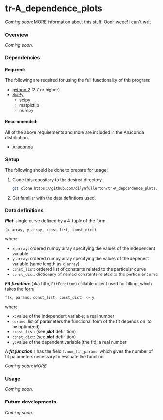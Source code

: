 # tr-A_dependence_plots
_Coming soon_: MORE information about this stuff. Oooh weee! I can't wait

### Overview
_Coming soon._

### Dependencies

#### Required:
The following are required for using the full functionality of this program:

* [python 2](https://www.python.org/downloads) (2.7 or higher)
* [SciPy](https://www.scipy.org/install.html)
  * scipy
  * matplotlib
  * numpy

#### Recommended:
All of the above requirements and more are included in the Anaconda
distribution.

* [Anaconda](https://www.continuum.io/downloads)

### Setup
The following should be done to prepare for usage:

1. Clone this repository to the desired directory.

    ```bash
    git clone https://github.com/dilynfullerton/tr-A_depdendence_plots.git
    ```
2. Get familiar with the data defintions used.

### Data definitions
**_Plot_**:
   single curve defined by a 4-tuple of the form

   ```
   (x_array, y_array, const_list, const_dict)
   ```
   where
   * `x_array`: ordered numpy array specifying the values of the
   independent variable
   * `y_array`: ordered numpy array specifying the values of the
   depenent variable (same length as `x_array`)
   * `const_list`: ordered list of constants related to the particular
   curve
   * `const_dict`: dictionary of named constants related to the
   particular curve
   
**_Fit function_**:
   (aka fitfn, `FitFunction`) callable object used for
   fitting, which takes the form

   ```
   f(x, params, const_list, const_dict) -> y
   ```
   where
   * `x`: value of the independent variable; a real number
   * `params`: list of parameters the functional form of the fit
   depends on \(to be optimized\)
   * `const_list`: (see **_plot_** definition)
   * `const_dict`: (see **_plot_** definition)
   * `y`: value of the dependent variable (the fit); a real number

   A **_fit function_** `f` has the field `f.num_fit_params`,
   which gives the number of fit parameters necessary to evaluate the
   function.

_Coming soon: MORE_
	
### Usage
_Coming soon._

### Future developments
_Coming soon._
